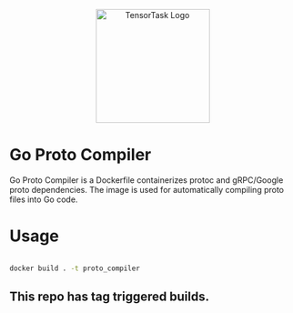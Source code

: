 <p align="center">
<img width="200" alt="TensorTask Logo" src="https://storage.googleapis.com/tensortask-static/tensortask_transparent.png">
</p>

# Go Proto Compiler
Go Proto Compiler is a Dockerfile containerizes protoc and gRPC/Google proto dependencies. The image is used for automatically compiling proto files into Go code. 

# Usage

```bash

docker build . -t proto_compiler

```

## This repo has tag triggered builds.